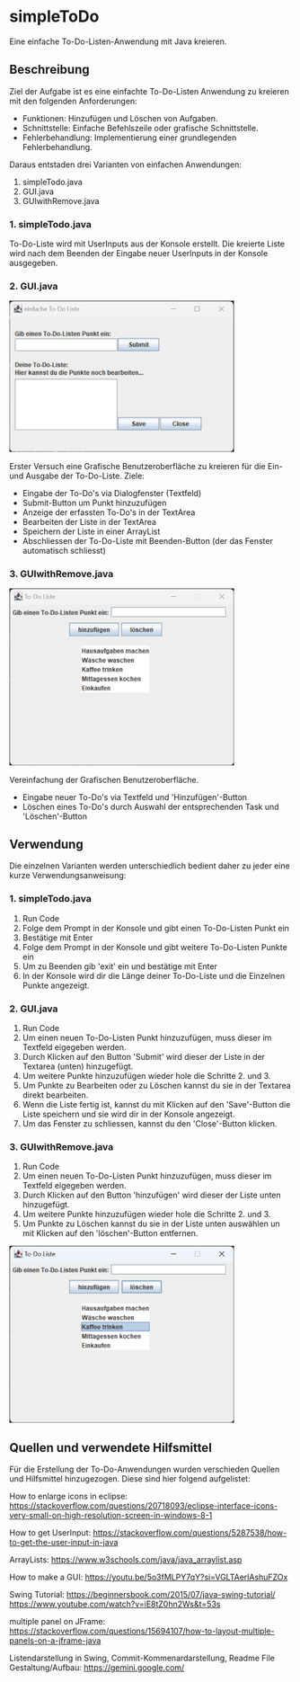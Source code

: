 # simpleToDo
Eine einfache To-Do-Listen-Anwendung mit Java kreieren.

## Beschreibung
Ziel der Aufgabe ist es eine einfachte To-Do-Listen Anwendung zu kreieren mit den folgenden Anforderungen:
- Funktionen: Hinzufügen und Löschen von Aufgaben.
- Schnittstelle: Einfache Befehlszeile oder grafische Schnittstelle.
- Fehlerbehandlung: Implementierung einer grundlegenden Fehlerbehandlung.

Daraus entstaden drei Varianten von einfachen Anwendungen:
1. simpleTodo.java
2. GUI.java
3. GUIwithRemove.java

### 1. simpleTodo.java
To-Do-Liste wird mit UserInputs aus der Konsole erstellt.
Die kreierte Liste wird nach dem Beenden der Eingabe neuer UserInputs in der Konsole ausgegeben.

### 2. GUI.java

<img src="https://github.com/ArabellaSabrina/simpleToDo/blob/master/images/GUI.png" width="400">

Erster Versuch eine Grafische Benutzeroberfläche zu kreieren für die Ein- und Ausgabe der To-Do-Liste.
Ziele: 
- Eingabe der To-Do's via Dialogfenster (Textfeld)
- Submit-Button um Punkt hinzuzufügen
- Anzeige der erfassten To-Do's in der TextArea
- Bearbeiten der Liste in der TextArea
- Speichern der Liste in einer ArrayList 
- Abschliessen der To-Do-Liste mit Beenden-Button (der das Fenster automatisch schliesst)

### 3. GUIwithRemove.java

<img src="https://github.com/ArabellaSabrina/simpleToDo/blob/master/images/GUIwithRemove1.png" width="400">

Vereinfachung der Grafischen Benutzeroberfläche. 
- Eingabe neuer To-Do's via Textfeld und 'Hinzufügen'-Button
- Löschen eines To-Do's durch Auswahl der entsprechenden Task und 'Löschen'-Button

## Verwendung
Die einzelnen Varianten werden unterschiedlich bedient daher zu jeder eine kurze Verwendungsanweisung:

### 1. simpleTodo.java
1. Run Code
2. Folge dem Prompt in der Konsole und gibt einen To-Do-Listen Punkt ein
3. Bestätige mit Enter
4. Folge dem Prompt in der Konsole und gibt weitere To-Do-Listen Punkte ein
5. Um zu Beenden gib 'exit' ein und bestätige mit Enter
6. In der Konsole wird dir die Länge deiner To-Do-Liste und die Einzelnen Punkte angezeigt.

### 2. GUI.java

1. Run Code
2. Um einen neuen To-Do-Listen Punkt hinzuzufügen, muss dieser im Textfeld eigegeben werden.
3. Durch Klicken auf den Button 'Submit' wird dieser der Liste in der Textarea (unten) hinzugefügt.
4. Um weitere Punkte hinzuzufügen wieder hole die Schritte 2. und 3.
5. Um Punkte zu Bearbeiten oder zu Löschen kannst du sie in der Textarea direkt bearbeiten.
6. Wenn die Liste fertig ist, kannst du mit Klicken auf den 'Save'-Button die Liste speichern und sie wird dir in der Konsole angezeigt.
7. Um das Fenster zu schliessen, kannst du den 'Close'-Button klicken.

### 3. GUIwithRemove.java
1. Run Code
2. Um einen neuen To-Do-Listen Punkt hinzuzufügen, muss dieser im Textfeld eigegeben werden.
3. Durch Klicken auf den Button 'hinzufügen' wird dieser der Liste unten hinzugefügt.
4. Um weitere Punkte hinzuzufügen wieder hole die Schritte 2. und 3.
5. Um Punkte zu Löschen kannst du sie in der Liste unten auswählen un mit Klicken auf den 'löschen'-Button entfernen.
<img src="https://github.com/ArabellaSabrina/simpleToDo/blob/master/images/GUIwithRemove2.png" width="400">

## Quellen und verwendete Hilfsmittel
Für die Erstellung der To-Do-Anwendungen wurden verschieden Quellen und Hilfsmittel hinzugezogen.
Diese sind hier folgend aufgelistet:

How to enlarge icons in eclipse:
https://stackoverflow.com/questions/20718093/eclipse-interface-icons-very-small-on-high-resolution-screen-in-windows-8-1

How to get UserInput:
https://stackoverflow.com/questions/5287538/how-to-get-the-user-input-in-java

ArrayLists:
https://www.w3schools.com/java/java_arraylist.asp

How to make a GUI:
https://youtu.be/5o3fMLPY7qY?si=VGLTAerlAshuFZOx

Swing Tutorial:
https://beginnersbook.com/2015/07/java-swing-tutorial/
https://www.youtube.com/watch?v=iE8tZ0hn2Ws&t=53s

multiple panel on JFrame:
https://stackoverflow.com/questions/15694107/how-to-layout-multiple-panels-on-a-jframe-java

Listendarstellung in Swing,
Commit-Kommenardarstellung,
Readme File Gestaltung/Aufbau:
https://gemini.google.com/

